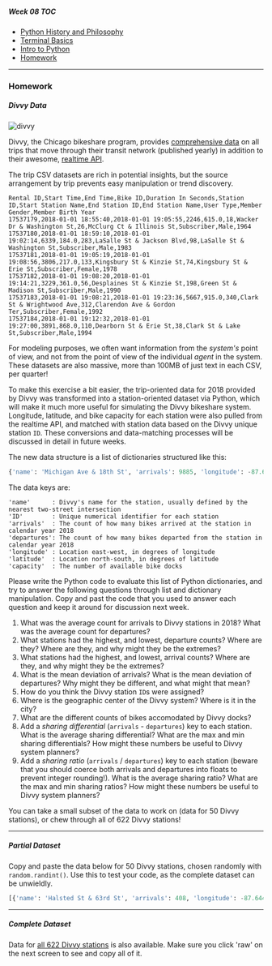 ##### Week 08 TOC
- [Python History and Philosophy](readme.md)
- [Terminal Basics](terminal.md)
- [Intro to Python](python.md)
- [Homework](homework.md)

-----

### Homework

##### Divvy Data

![divvy](https://dailynorthwestern.com/wp-content/uploads/2016/06/divvyfile-1-900x600.jpg)

Divvy, the Chicago bikeshare program, provides [comprehensive data](https://www.divvybikes.com/system-data) on all trips that move through their transit network (published yearly) in addition to their awesome, [realtime API](https://feeds.divvybikes.com/stations/stations.json). 

The trip CSV datasets are rich in potential insights, but the source arrangement by trip prevents easy manipulation or trend discovery. 

```csv
Rental ID,Start Time,End Time,Bike ID,Duration In Seconds,Station ID,Start Station Name,End Station ID,End Station Name,User Type,Member Gender,Member Birth Year
17537179,2018-01-01 18:55:40,2018-01-01 19:05:55,2246,615.0,18,Wacker Dr & Washington St,26,McClurg Ct & Illinois St,Subscriber,Male,1964
17537180,2018-01-01 18:59:10,2018-01-01 19:02:14,6339,184.0,283,LaSalle St & Jackson Blvd,98,LaSalle St & Washington St,Subscriber,Male,1983
17537181,2018-01-01 19:05:19,2018-01-01 19:08:56,3806,217.0,133,Kingsbury St & Kinzie St,74,Kingsbury St & Erie St,Subscriber,Female,1978
17537182,2018-01-01 19:08:20,2018-01-01 19:14:21,3229,361.0,56,Desplaines St & Kinzie St,198,Green St & Madison St,Subscriber,Male,1990
17537183,2018-01-01 19:08:21,2018-01-01 19:23:36,5667,915.0,340,Clark St & Wrightwood Ave,312,Clarendon Ave & Gordon Ter,Subscriber,Female,1992
17537184,2018-01-01 19:12:32,2018-01-01 19:27:00,3891,868.0,110,Dearborn St & Erie St,38,Clark St & Lake St,Subscriber,Male,1994
```

For modeling purposes, we often want information from the *system's* point of view, and not from the point of view of the individual *agent* in the system. These datasets are also massive, more than 100MB of just text in each CSV, per quarter! 

To make this exercise a bit easier, the trip-oriented data for 2018 provided by Divvy was transformed into a station-oriented dataset via Python, which will make it much more useful for simulating the Divvy bikeshare system. Longitude, latitude, and bike capacity for each station were also pulled from the realtime API, and matched with station data based on the Divvy unique station `ID`. These conversions and data-matching processes will be discussed in detail in future weeks.

The new data structure is a list of dictionaries structured like this:

```python
{'name': 'Michigan Ave & 18th St', 'arrivals': 9885, 'longitude': -87.62455, 'departures': 9412, 'latitude': 41.857813, 'capacity': 23, 'ID': 273}
```

The data keys are:

```
'name'      : Divvy's name for the station, usually defined by the nearest two-street intersection
'ID'        : Unique numerical identifier for each station
'arrivals'  : The count of how many bikes arrived at the station in calendar year 2018
'departures': The count of how many bikes departed from the station in calendar year 2018
'longitude' : Location east-west, in degrees of longitude
'latitude'  : Location north-south, in degrees of latitude
'capacity'  : The number of available bike docks
```

Please write the Python code to evaluate this list of Python dictionaries, and try to answer the following questions through list and dictionary manipulation. Copy and past the code that you used to answer each question and keep it around for discussion next week.

1. What was the average count for arrivals to Divvy stations in 2018? What was the average count for departures?
2. What stations had the highest, and lowest, departure counts? Where are they? Where are they, and why might they be the extremes?
3. What stations had the highest, and lowest, arrival counts? Where are they, and why might they be the extremes?
4. What is the mean deviation of arrivals? What is the mean deviation of departures? Why might they be different, and what might that mean?
4. How do you think the Divvy station `ID`s were assigned?
5. Where is the geographic center of the Divvy system? Where is it in the city?
6. What are the different counts of bikes accomodated by Divvy docks? 
7. Add a *sharing differential* (`arrivals` - `departures`) key to each station. What is the average sharing differential? What are the max and min sharing differentials? How might these numbers be useful to Divvy system planners?
8. Add a *sharing ratio* (`arrivals` / `departures`) key to each station (beware that you should coerce both arrivals and departures into floats to prevent integer rounding!). What is the average sharing ratio? What are the max and min sharing ratios? How might these numbers be useful to Divvy system planners?

You can take a small subset of the data to work on (data for 50 Divvy stations), or chew through all of 622 Divvy stations!

-----

##### Partial Dataset

Copy and paste the data below for 50 Divvy stations, chosen randomly with `random.randint()`. Use this to test your code, as the complete dataset can be unwieldly.

```python
[{'name': 'Halsted St & 63rd St', 'arrivals': 408, 'longitude': -87.6446208145, 'departures': 384, 'latitude': 41.77938114228, 'capacity': 11, 'ID': 388}, {'name': 'Ashland Ave & 66th St', 'arrivals': 10, 'longitude': -87.663815, 'departures': 15, 'latitude': 41.774074, 'capacity': 7, 'ID': 565}, {'name': 'Greenwood Ave & 47th St', 'arrivals': 1296, 'longitude': -87.599383, 'departures': 1353, 'latitude': 41.809835, 'capacity': 15, 'ID': 252}, {'name': 'Kedzie Ave & Harrison St', 'arrivals': 82, 'longitude': -87.7048707493, 'departures': 69, 'latitude': 41.87359967462, 'capacity': 11, 'ID': 433}, {'name': 'Sedgwick St & Webster Ave', 'arrivals': 12078, 'longitude': -87.638888, 'departures': 12253, 'latitude': 41.922167, 'capacity': 15, 'ID': 143}, {'name': 'Larrabee St & Division St', 'arrivals': 8838, 'longitude': -87.6433534936, 'departures': 9575, 'latitude': 41.90348607004, 'capacity': 23, 'ID': 359}, {'name': 'Greenwood Ave & 79th St', 'arrivals': 43, 'longitude': -87.597552, 'departures': 45, 'latitude': 41.751294, 'capacity': 11, 'ID': 576}, {'name': 'Wentworth Ave & 35th St', 'arrivals': 1462, 'longitude': -87.632504, 'departures': 1439, 'latitude': 41.830777, 'capacity': 15, 'ID': 405}, {'name': 'Ashland Ave & Belle Plaine Ave', 'arrivals': 1301, 'longitude': -87.668835, 'departures': 1444, 'latitude': 41.956057, 'capacity': 11, 'ID': 246}, {'name': 'Damen Ave & Walnut (Lake) St (*)', 'arrivals': 137, 'longitude': -87.677009, 'departures': 117, 'latitude': 41.885951, 'capacity': 16, 'ID': 656}, {'name': 'Knox Ave & Montrose Ave', 'arrivals': 470, 'longitude': -87.745359, 'departures': 581, 'latitude': 41.960631, 'capacity': 11, 'ID': 592}, {'name': 'Michigan Ave & Congress Pkwy', 'arrivals': 7033, 'longitude': -87.624426, 'departures': 7802, 'latitude': 41.876243, 'capacity': 15, 'ID': 45}, {'name': 'Green St & Madison St', 'arrivals': 17588, 'longitude': -87.648789, 'departures': 16259, 'latitude': 41.881892, 'capacity': 27, 'ID': 198}, {'name': 'Ritchie Ct & Banks St', 'arrivals': 7248, 'longitude': -87.626217, 'departures': 7611, 'latitude': 41.906866, 'capacity': 15, 'ID': 180}, {'name': 'State St & 19th St', 'arrivals': 2547, 'longitude': -87.627542, 'departures': 2433, 'latitude': 41.856594, 'capacity': 15, 'ID': 178}, {'name': 'Halsted St & 47th Pl', 'arrivals': 270, 'longitude': -87.6456165545, 'departures': 240, 'latitude': 41.80813391481, 'capacity': 11, 'ID': 411}, {'name': 'Clark St & Chicago Ave', 'arrivals': 9985, 'longitude': -87.630931, 'departures': 10827, 'latitude': 41.896544, 'capacity': 19, 'ID': 337}, {'name': 'Prairie Ave & 43rd St', 'arrivals': 497, 'longitude': -87.6194124619, 'departures': 392, 'latitude': 41.81665889302, 'capacity': 15, 'ID': 410}, {'name': 'Shields Ave & 28th Pl', 'arrivals': 1131, 'longitude': -87.635491, 'departures': 1030, 'latitude': 41.842733, 'capacity': 11, 'ID': 401}, {'name': 'Western Blvd & 48th Pl', 'arrivals': 138, 'longitude': -87.683392, 'departures': 185, 'latitude': 41.805661, 'capacity': 11, 'ID': 594}, {'name': 'Halsted St & 37th St', 'arrivals': 581, 'longitude': -87.64572, 'departures': 532, 'latitude': 41.827059, 'capacity': 11, 'ID': 262}, {'name': 'May St & Taylor St', 'arrivals': 9577, 'longitude': -87.6554864, 'departures': 9437, 'latitude': 41.8694821, 'capacity': 15, 'ID': 22}, {'name': 'Racine Ave (May St) & Fulton St', 'arrivals': 7473, 'longitude': -87.656919, 'departures': 6507, 'latitude': 41.886926, 'capacity': 15, 'ID': 217}, {'name': 'DIVVY Map Frame B/C Station', 'arrivals': 269, 'longitude': False, 'departures': 71, 'latitude': False, 'capacity': False, 'ID': 360}, {'name': 'Racine Ave & Garfield Blvd', 'arrivals': 41, 'longitude': -87.655073, 'departures': 51, 'latitude': 41.794228, 'capacity': 11, 'ID': 559}, {'name': 'Federal St & Polk St', 'arrivals': 12692, 'longitude': -87.6295437729, 'departures': 12174, 'latitude': 41.87207763285, 'capacity': 19, 'ID': 41}, {'name': 'Hoyne Ave & Balmoral Ave', 'arrivals': 184, 'longitude': -87.681932, 'departures': 150, 'latitude': 41.979851, 'capacity': 15, 'ID': 655}, {'name': 'Michigan Ave & Lake St', 'arrivals': 22386, 'longitude': -87.624117, 'departures': 22198, 'latitude': 41.886024, 'capacity': 35, 'ID': 52}, {'name': 'Lakeview Ave & Fullerton Pkwy', 'arrivals': 14060, 'longitude': -87.638973, 'departures': 13453, 'latitude': 41.925858, 'capacity': 19, 'ID': 313}, {'name': 'DIVVY Map Frame B/C Station', 'arrivals': 269, 'longitude': False, 'departures': 71, 'latitude': False, 'capacity': False, 'ID': 360}, {'name': 'Central Park Ave & 24th St', 'arrivals': 147, 'longitude': -87.715068, 'departures': 149, 'latitude': 41.8481, 'capacity': 11, 'ID': 440}, {'name': 'Morgan St & Polk St', 'arrivals': 14370, 'longitude': -87.65103, 'departures': 14497, 'latitude': 41.871737, 'capacity': 19, 'ID': 241}, {'name': 'Lake Shore Dr & Monroe St', 'arrivals': 30049, 'longitude': -87.616743, 'departures': 36174, 'latitude': 41.880958, 'capacity': 39, 'ID': 76}, {'name': 'Princeton Ave & Garfield Blvd', 'arrivals': 338, 'longitude': -87.633124, 'departures': 379, 'latitude': 41.794982, 'capacity': 11, 'ID': 385}, {'name': 'Albany Ave & 26th St', 'arrivals': 230, 'longitude': -87.7020130128, 'departures': 195, 'latitude': 41.84447501366, 'capacity': 11, 'ID': 444}, {'name': 'Rockwell St & Eastwood Ave', 'arrivals': 2285, 'longitude': -87.6936384935, 'departures': 1939, 'latitude': 41.96590013976, 'capacity': 15, 'ID': 478}, {'name': 'Sedgwick St & Schiller St', 'arrivals': 2758, 'longitude': -87.638566, 'departures': 2861, 'latitude': 41.907626, 'capacity': 15, 'ID': 236}, {'name': 'Ritchie Ct & Banks St', 'arrivals': 7248, 'longitude': -87.626217, 'departures': 7611, 'latitude': 41.906866, 'capacity': 15, 'ID': 180}, {'name': 'Southport Ave & Irving Park Rd', 'arrivals': 4753, 'longitude': -87.664358, 'departures': 4837, 'latitude': 41.954177, 'capacity': 15, 'ID': 318}, {'name': 'Peoria St & Jackson Blvd', 'arrivals': 12928, 'longitude': -87.649633, 'departures': 13783, 'latitude': 41.877749, 'capacity': 19, 'ID': 134}, {'name': 'Logan Blvd & Elston Ave', 'arrivals': 4215, 'longitude': -87.684158, 'departures': 3977, 'latitude': 41.929465, 'capacity': 27, 'ID': 258}, {'name': 'California Ave & Altgeld St', 'arrivals': 3050, 'longitude': -87.697668, 'departures': 2867, 'latitude': 41.92669, 'capacity': 15, 'ID': 502}, {'name': 'Southport Ave & Clark St', 'arrivals': 2417, 'longitude': -87.664199, 'departures': 2714, 'latitude': 41.957081, 'capacity': 11, 'ID': 292}, {'name': 'Shields Ave & 28th Pl', 'arrivals': 1131, 'longitude': -87.635491, 'departures': 1030, 'latitude': 41.842733, 'capacity': 11, 'ID': 401}, {'name': 'Southport Ave & Waveland Ave', 'arrivals': 10349, 'longitude': -87.66394, 'departures': 10228, 'latitude': 41.94815, 'capacity': 23, 'ID': 227}, {'name': 'Austin Blvd & Madison St', 'arrivals': 110, 'longitude': -87.774453, 'departures': 150, 'latitude': 41.880281, 'capacity': 11, 'ID': 544}, {'name': 'Kedzie Ave & Milwaukee Ave', 'arrivals': 10213, 'longitude': -87.707857, 'departures': 9460, 'latitude': 41.929567, 'capacity': 35, 'ID': 260}, {'name': 'Greenview Ave & Diversey Pkwy', 'arrivals': 3743, 'longitude': -87.665939, 'departures': 3689, 'latitude': 41.932595, 'capacity': 15, 'ID': 319}, {'name': 'Field Museum', 'arrivals': 7294, 'longitude': -87.617867, 'departures': 9184, 'latitude': 41.865312, 'capacity': 55, 'ID': 97}, {'name': 'Western Ave & 24th St', 'arrivals': 627, 'longitude': -87.685109, 'departures': 599, 'latitude': 41.84847, 'capacity': 7, 'ID': 281}]
```

-----

##### Complete Dataset

Data for [all 622 Divvy stations](data.txt) is also available. Make sure you click 'raw' on the next screen to see and copy all of it.
